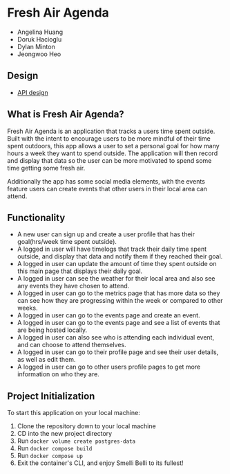 # Fresh Air Agenda

- Angelina Huang
- Doruk Hacioglu
- Dylan Minton
- Jeongwoo Heo

## Design

- [API design](APITemplates.md)

## What is Fresh Air Agenda?

Fresh Air Agenda is an application that tracks a users time spent outside. Built with the intent to encourage users to be more mindful
of their time spent outdoors, this app allows a user to set a personal goal for how many hours a week they want to spend outside. The application
will then record and display that data so the user can be more motivated to spend some time getting some fresh air.

Additionally the app has some social media elements, with the events feature users can create events that other users in their local area can attend.

## Functionality

- A new user can sign up and create a user profile that has their goal(hrs/week time spent outside).
- A logged in user will have timelogs that track their daily time spent outside, and display that data and notify them if they reached their goal.
- A logged in user can update the amount of time they spent outside on this main page that displays their daily goal.
- A logged in user can see the weather for their local area and also see any events they have chosen to attend.
- A logged in user can go to the metrics page that has more data so they can see how they are progressing within the week or compared to other weeks.
- A logged in user can go to the events page and create an event.
- A logged in user can go to the events page and see a list of events that are being hosted locally.
- A logged in user can also see who is attending each individual event, and can choose to attend themselves.
- A logged in user can go to their profile page and see their user details, as well as edit them.
- A logged in user can go to other users profile pages to get more information on who they are.

## Project Initialization

To start this application on your local machine:

1. Clone the repository down to your local machine
2. CD into the new project directory
3. Run `docker volume create postgres-data`
4. Run `docker compose build`
5. Run `docker compose up`
8. Exit the container's CLI, and enjoy Smelli Belli to its fullest!
